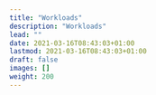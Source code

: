 ```yaml
---
title: "Workloads"
description: "Workloads"
lead: ""
date: 2021-03-16T08:43:03+01:00
lastmod: 2021-03-16T08:43:03+01:00
draft: false
images: []
weight: 200
---
```

